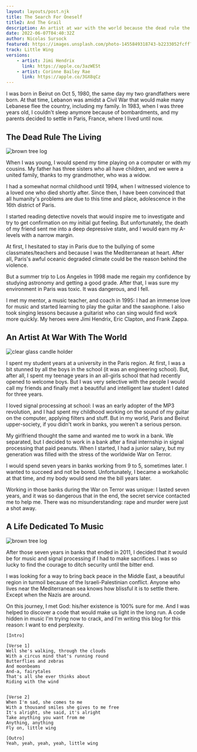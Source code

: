 ```yaml
---
layout: layouts/post.njk
title: The Search For Oneself 
title2: And The Grail
description: An artist at war with the world because the dead rule the living. Music is the only way out!
date: 2022-06-07T04:40:32Z
author: Nicolas Sursock
featured: https://images.unsplash.com/photo-1455849318743-b2233052fcff?ixlib=rb-1.2.1&ixid=MnwxMjA3fDB8MHxwaG90by1wYWdlfHx8fGVufDB8fHx8&auto=format&fit=crop
track: Little Wing
versions:
    - artist: Jimi Hendrix
      link: https://apple.co/3azWESt
    - artist: Corinne Bailey Rae
      link: https://apple.co/3GX8qCz
---
```


I was born in Beirut on Oct 5, 1980, the same day my two grandfathers were born. At that time, Lebanon was amidst a Civil War that would make many Lebanese flee the country, including my family. In 1983, when I was three years old, I couldn't sleep anymore because of bombardments, and my parents decided to settle in Paris, France, where I lived until now.

## The Dead Rule The Living

<aside class="md:-mr-56 md:float-right w-full md:w-2/3 md:px-8">
  <img x-intersect.once.ratio-0="$el.src = $el.dataset.src" class="rounded-lg" alt="brown tree log" data-src="https://images.unsplash.com/photo-1476900164809-ff19b8ae5968?ixlib=rb-1.2.1&ixid=MnwxMjA3fDB8MHxwaG90by1wYWdlfHx8fGVufDB8fHx8&auto=format&fit=crop&q=80&w=800&h=600">
</aside>

When I was young, I would spend my time playing on a computer or with my cousins. My father has three sisters who all have children, and we were a united family, thanks to my grandmother, who was a widow.

<!-- <aside class="float-right mx-5 -mr-20 w-80">
    <img class="rounded-lg" alt="" src="/static/img/1990.jpg">
</aside> -->

I had a somewhat normal childhood until 1994, when I witnessed violence to a loved one who died shortly after. Since then, I have been convinced that all humanity's problems are due to this time and place, adolescence in the 16th district of Paris.

I started reading detective novels that would inspire me to investigate and try to get confirmation on my initial gut feeling. But unfortunately, the death of my friend sent me into a deep depressive state, and I would earn my A-levels with a narrow margin.

At first, I hesitated to stay in Paris due to the bullying of some classmates/teachers and because I was the Mediterranean at heart. After all, Paris's awful oceanic degraded climate could be the reason behind the violence.

But a summer trip to Los Angeles in 1998 made me regain my confidence by studying astronomy and getting a good grade. After that, I was sure my environment in Paris was toxic. It was dangerous, and I fell.

I met my mentor, a music teacher, and coach in 1995: I had an immense love for music and started learning to play the guitar and the saxophone. I also took singing lessons because a guitarist who can sing would find work more quickly. My heroes were Jimi Hendrix, Eric Clapton, and Frank Zappa.

## An Artist At War With The World

<aside class="md:-ml-56 md:float-left w-full md:w-2/3 md:px-8">
  <img x-intersect.once.ratio-0="$el.src = $el.dataset.src" class="rounded-lg" alt="clear glass candle holder" data-src="https://images.unsplash.com/photo-1472457974886-0ebcd59440cc?ixlib=rb-1.2.1&ixid=MnwxMjA3fDB8MHxwaG90by1wYWdlfHx8fGVufDB8fHx8&auto=format&fit=crop&q=80&w=800&h=600">
</aside>

I spent my student years at a university in the Paris region. At first, I was a bit stunned by all the boys in the school (it was an engineering school). But, after all, I spent my teenage years in an all-girls school that had recently opened to welcome boys. But I was very selective with the people I would call my friends and finally met a beautiful and intelligent law student I dated for three years.

I loved signal processing at school: I was an early adopter of the MP3 revolution, and I had spent my childhood working on the sound of my guitar on the computer, applying filters and stuff. But in my world, Paris and Beirut upper-society, if you didn't work in banks, you weren't a serious person.

My girlfriend thought the same and wanted me to work in a bank. We separated, but I decided to work in a bank after a final internship in signal processing that paid peanuts. When I started, I had a junior salary, but my generation was filled with the stress of the worldwide War on Terror.

I would spend seven years in banks working from 9 to 5, sometimes later. I wanted to succeed and not be bored. Unfortunately, I became a workaholic at that time, and my body would send me the bill years later.

Working in those banks during the War on Terror was unique: I lasted seven years, and it was so dangerous that in the end, the secret service contacted me to help me. There was no misunderstanding: rape and murder were just a shot away.

## A Life Dedicated To Music

<aside class="md:-mr-56 md:float-right w-full md:w-2/3 md:px-8">
  <img x-intersect.once.ratio-0="$el.src = $el.dataset.src" class="rounded-lg" alt="brown tree log" data-src="https://images.unsplash.com/photo-1487180144351-b8472da7d491?ixlib=rb-1.2.1&ixid=MnwxMjA3fDB8MHxwaG90by1wYWdlfHx8fGVufDB8fHx8&auto=format&fit=crop&q=80&w=800&h=600">
</aside>

After those seven years in banks that ended in 2011, I decided that it would be for music and signal processing if I had to make sacrifices. I was so lucky to find the courage to ditch security until the bitter end.

<!-- <aside class="float-left mx-5 -ml-20 w-80">
    <img class="rounded-lg" alt="" src="/static/img/2020.jpg">
</aside> -->

I was looking for a way to bring back peace in the Middle East, a beautiful region in turmoil because of the Israeli-Palestinian conflict. Anyone who lives near the Mediterranean sea knows how blissful it is to settle there. Except when the Nazis are around.

On this journey, I met God: his/her existence is 100% sure for me. And I was helped to discover a code that would make us light in the long run. A code hidden in music I'm trying now to crack, and I'm writing this blog for this reason: I want to end perplexity.

```
[Intro]

[Verse 1]
Well she's walking, through the clouds
With a circus mind that's running round
Butterflies and zebras
And moonbeams
And-a, fairytales
That's all she ever thinks about
Riding with the wind


[Verse 2]
When I'm sad, she comes to me
With a thousand smiles she gives to me free
It's alright, she said, it's alright
Take anything you want from me
Anything, anything
Fly on, little wing

[Outro]
Yeah, yeah, yeah, yeah, little wing
```